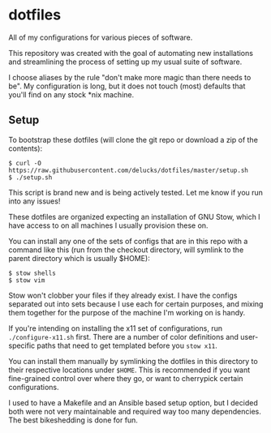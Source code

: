 dotfiles
========

All of my configurations for various pieces of software.

This repository was created with the goal of automating new installations and streamlining the process of setting up my usual suite of software.

I choose aliases by the rule "don't make more magic than there needs to be". My configuration is long, but it does not touch (most) defaults that you'll find on any stock \*nix machine.

Setup
-----

To bootstrap these dotfiles (will clone the git repo or download a zip of the contents):

```
$ curl -O https://raw.githubusercontent.com/delucks/dotfiles/master/setup.sh
$ ./setup.sh
```

This script is brand new and is being actively tested. Let me know if you run into any issues!

These dotfiles are organized expecting an installation of GNU Stow, which I have access to on all machines I usually provision these on.

You can install any one of the sets of configs that are in this repo with a command like this (run from the checkout directory, will symlink to the parent directory which is usually $HOME):

```
$ stow shells
$ stow vim
```

Stow won't clobber your files if they already exist. I have the configs separated out into sets because I use each for certain purposes, and mixing them together for the purpose of the machine I'm working on is handy.

If you're intending on installing the x11 set of configurations, run `./configure-x11.sh` first. There are a number of color definitions and user-specific paths that need to get templated before you `stow x11`.

You can install them manually by symlinking the dotfiles in this directory to their respective locations under `$HOME`. This is recommended if you want fine-grained control over where they go, or want to cherrypick certain configurations.

I used to have a Makefile and an Ansible based setup option, but I decided both were not very maintainable and required way too many dependencies. The best bikeshedding is done for fun.
